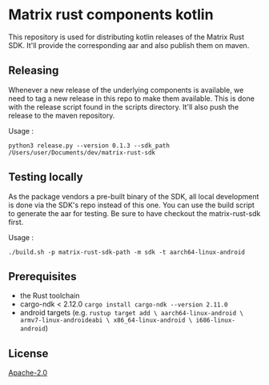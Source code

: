 # Matrix rust components kotlin

This repository is used for distributing kotlin releases of the Matrix Rust SDK. It'll provide the corresponding aar and also publish them on maven.

## Releasing
Whenever a new release of the underlying components is available, we need to tag a new release in this repo to make them available. 
This is done with the release script found in the scripts directory. It'll also push the release to the maven repository.

Usage : 

`python3 release.py --version 0.1.3 --sdk_path /Users/user/Documents/dev/matrix-rust-sdk`


## Testing locally
As the package vendors a pre-built binary of the SDK, all local development is done via the SDK's repo instead of this one.
You can use the build script to generate the aar for testing. Be sure to have checkout the matrix-rust-sdk first.

Usage :

`./build.sh -p matrix-rust-sdk-path -m sdk -t aarch64-linux-android`

## Prerequisites

* the Rust toolchain
* cargo-ndk < 2.12.0 `cargo install cargo-ndk --version 2.11.0`
* android targets (e.g. `rustup target add \
  aarch64-linux-android \
  armv7-linux-androideabi \
  x86_64-linux-android \
  i686-linux-android`)


## License

[Apache-2.0](https://www.apache.org/licenses/LICENSE-2.0)

